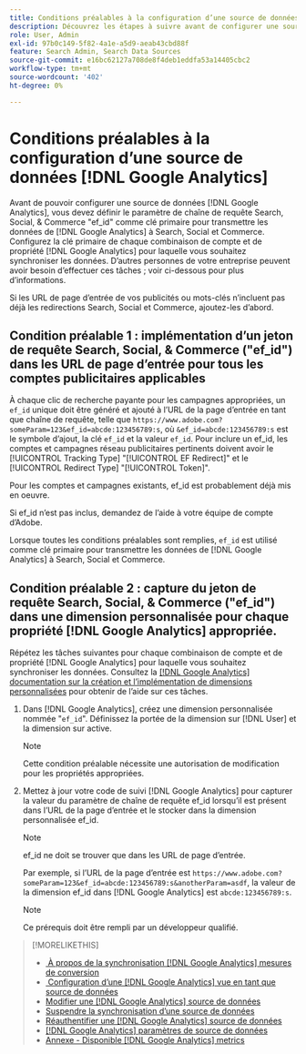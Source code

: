 ```yaml
---
title: Conditions préalables à la configuration d’une source de données  [!DNL Google Analytics]
description: Découvrez les étapes à suivre avant de configurer une source de données  [!DNL Google Analytics] .
role: User, Admin
exl-id: 97b0c149-5f82-4a1e-a5d9-aeab43cbd88f
feature: Search Admin, Search Data Sources
source-git-commit: e16bc62127a708de8f4deb1eddfa53a14405cbc2
workflow-type: tm+mt
source-wordcount: '402'
ht-degree: 0%

---
```


# Conditions préalables à la configuration d’une source de données [!DNL Google Analytics]

Avant de pouvoir configurer une source de données [!DNL Google Analytics], vous devez définir le paramètre de chaîne de requête Search, Social, &amp; Commerce &quot;ef_id&quot; comme clé primaire pour transmettre les données de [!DNL Google Analytics] à Search, Social et Commerce. Configurez la clé primaire de chaque combinaison de compte et de propriété [!DNL Google Analytics] pour laquelle vous souhaitez synchroniser les données. D’autres personnes de votre entreprise peuvent avoir besoin d’effectuer ces tâches ; voir ci-dessous pour plus d’informations.

Si les URL de page d’entrée de vos publicités ou mots-clés n’incluent pas déjà les redirections Search, Social et Commerce, ajoutez-les d’abord.

## Condition préalable 1 : implémentation d’un jeton de requête Search, Social, &amp; Commerce (&quot;ef_id&quot;) dans les URL de page d’entrée pour tous les comptes publicitaires applicables

À chaque clic de recherche payante pour les campagnes appropriées, un `ef_id` unique doit être généré et ajouté à l’URL de la page d’entrée en tant que chaîne de requête, telle que `https://www.adobe.com?someParam=123&ef_id=abcde:123456789:s`, où `&ef_id=abcde:123456789:s` est le symbole d’ajout, la clé `ef_id` et la valeur `ef_id`. Pour inclure un ef_id, les comptes et campagnes réseau publicitaires pertinents doivent avoir le [!UICONTROL Tracking Type] &quot;[!UICONTROL EF Redirect]&quot; et le [!UICONTROL Redirect Type] &quot;[!UICONTROL Token]&quot;.

Pour les comptes et campagnes existants, ef_id est probablement déjà mis en oeuvre.

Si ef_id n’est pas inclus, demandez de l’aide à votre équipe de compte d’Adobe.

Lorsque toutes les conditions préalables sont remplies, `ef_id` est utilisé comme clé primaire pour transmettre les données de [!DNL Google Analytics] à Search, Social et Commerce.

## Condition préalable 2 : capture du jeton de requête Search, Social, &amp; Commerce (&quot;ef_id&quot;) dans une dimension personnalisée pour chaque propriété [!DNL Google Analytics] appropriée.

Répétez les tâches suivantes pour chaque combinaison de compte et de propriété [!DNL Google Analytics] pour laquelle vous souhaitez synchroniser les données. Consultez la [[!DNL Google Analytics] documentation sur la création et l’implémentation de dimensions personnalisées](https://support.google.com/analytics/answer/2709829?hl=en#zippy=%2Cin-this-article) pour obtenir de l’aide sur ces tâches.

1. Dans [!DNL Google Analytics], créez une dimension personnalisée nommée &quot;`ef_id`&quot;. Définissez la portée de la dimension sur [!DNL User] et la dimension sur active.

   >[!NOTE]
   >
   >Cette condition préalable nécessite une autorisation de modification pour les propriétés appropriées.

1. Mettez à jour votre code de suivi [!DNL Google Analytics] pour capturer la valeur du paramètre de chaîne de requête ef_id lorsqu’il est présent dans l’URL de la page d’entrée et le stocker dans la dimension personnalisée ef_id.

   >[!NOTE]
   >
   >ef_id ne doit se trouver que dans les URL de page d’entrée.

   Par exemple, si l’URL de la page d’entrée est `https://www.adobe.com?someParam=123&ef_id=abcde:123456789:s&anotherParam=asdf`, la valeur de la dimension ef_id dans [!DNL Google Analytics] est `abcde:123456789:s`.

   >[!NOTE]
   >
   >Ce prérequis doit être rempli par un développeur qualifié.

>[!MORELIKETHIS]
>
>* [&#x200B; À propos de la synchronisation  [!DNL Google Analytics] mesures de conversion](data-source-about.md)
>* [&#x200B; Configuration d’une  [!DNL Google Analytics] vue en tant que source de données](data-source-configure.md)
>* [Modifier une [!DNL Google Analytics] source de données](data-source-edit.md)
>* [Suspendre la synchronisation d’une source de données](data-source-pause.md)
>* [Réauthentifier une [!DNL Google Analytics] source de données](data-source-reauthenticate.md)
>* [[!DNL Google Analytics] paramètres de source de données](data-source-settings.md)
>* [Annexe - Disponible [!DNL Google Analytics] metrics](data-source-ga-metrics.md)

